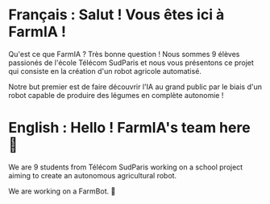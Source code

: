 # Français : Salut ! Vous êtes ici à FarmIA !

Qu'est ce que FarmIA ? Très bonne question ! Nous sommes 9 élèves passionés de l'école Télécom SudParis et nous vous présentons ce projet qui consiste en la création d'un robot agricole automatisé.

Notre but premier est de faire découvrir l'IA au grand public par le biais d'un robot capable de produire des légumes en complète autonomie ! 



# English : Hello ! FarmIA's team here 👋

We are 9 students from Télécom SudParis working on a school project aiming to create an autonomous agricultural robot.

We are working on a FarmBot. 🦾
